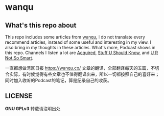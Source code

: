 # wanqu
## What's this repo about

This repo includes some articles from [wanqu](https://wanqu.co/ "wanqu"), I do not translate every recommend articles, instead of some useful and interesting in my view. I also bring in my thoughts in these articles. What's more, Podcast shows in this repo. Channels I listen a lot are [Acquired](http://www.acquired.fm/ "Acquired"), [Stuff U Should Know](http://www.stuffyoushouldknow.com/podcasts "SUSK"), and [U R Not So Smart](https://youarenotsosmart.com/podcast/, "URNSS").

一直都想做湾区日报 https://wanqu.co/ 文章的翻译，全部翻译每天的五篇，不切合实际，有时候觉得有些文章也不值得翻译出来，所以一切都按照自己的喜好来；同时加入收听的Podcast的笔记，算是纪录自己的收获。


## LICENSE
**GNU GPLv3** 转载请注明出处

